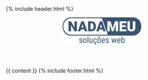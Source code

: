 {% include header.html %}
	<header style="text-align: center;">
		<a href="/"><img src="/images/logo.svg" alt="nadameu &ndash; soluções web" width="207" height="72"/></a>
	</header>
{{ content }}
{% include footer.html %}
